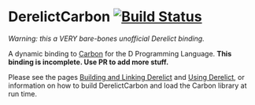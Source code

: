 DerelictCarbon [![Build Status](https://travis-ci.org/p0nce/DerelictCarbon.png?branch=master)](https://travis-ci.org/p0nce/DerelictCarbon)
=============

*Warning: this a VERY bare-bones unofficial Derelict binding.*

A dynamic binding to [Carbon](https://en.wikipedia.org/wiki/Carbon_%28API%29) for the D Programming Language. **This binding is incomplete. Use PR to add more stuff.**

Please see the pages [Building and Linking Derelict](http://derelictorg.github.io/compiling.html) and [Using Derelict](http://derelictorg.github.io/using.html), or information on how to build DerelictCarbon and load the Carbon library at run time.

